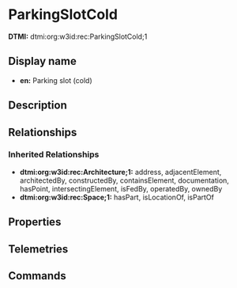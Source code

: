 # ParkingSlotCold
**DTMI:** dtmi:org:w3id:rec:ParkingSlotCold;1
## Display name
- **en:** Parking slot (cold)
## Description
## Relationships
### Inherited Relationships
* **dtmi:org:w3id:rec:Architecture;1:** address, adjacentElement, architectedBy, constructedBy, containsElement, documentation, hasPoint, intersectingElement, isFedBy, operatedBy, ownedBy
* **dtmi:org:w3id:rec:Space;1:** hasPart, isLocationOf, isPartOf
## Properties
## Telemetries
## Commands
